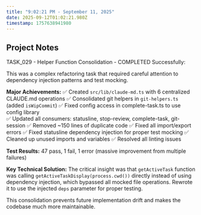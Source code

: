 ```yaml
---
title: "9:02:21 PM - September 11, 2025"
date: 2025-09-12T01:02:21.980Z
timestamp: 1757638941980
---
```


## Project Notes

TASK_029 - Helper Function Consolidation - COMPLETED Successfully:

This was a complex refactoring task that required careful attention to dependency injection patterns and test mocking. 

**Major Achievements:**
✅ Created `src/lib/claude-md.ts` with 6 centralized CLAUDE.md operations
✅ Consolidated git helpers in `git-helpers.ts` (added `isWipCommit`)
✅ Fixed config access in complete-task.ts to use config library  
✅ Updated all consumers: statusline, stop-review, complete-task, git-session
✅ Removed ~150 lines of duplicate code
✅ Fixed all import/export errors
✅ Fixed statusline dependency injection for proper test mocking
✅ Cleaned up unused imports and variables
✅ Resolved all linting issues

**Test Results:** 47 pass, 1 fail, 1 error (massive improvement from multiple failures)

**Key Technical Solution:** The critical insight was that `getActiveTask` function was calling `getActiveTaskDisplay(process.cwd())` directly instead of using dependency injection, which bypassed all mocked file operations. Rewrote it to use the injected `deps` parameter for proper testing.

This consolidation prevents future implementation drift and makes the codebase much more maintainable.
